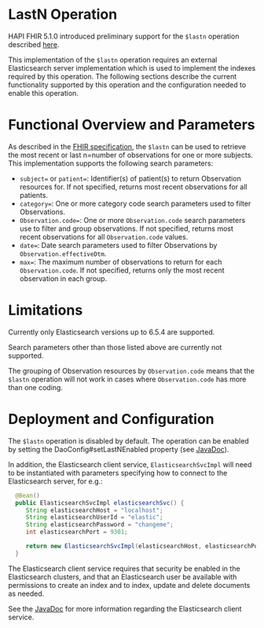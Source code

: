 # LastN Operation

HAPI FHIR 5.1.0 introduced preliminary support for the `$lastn` operation described [here](http://hl7.org/fhir/observation-operation-lastn.html).

This implementation of the `$lastn` operation requires an external Elasticsearch server implementation which is used to implement the indexes required by this operation. The following sections describe the current functionality supported by this operation and the configuration needed to enable this operation.

# Functional Overview and Parameters

As described in the [FHIR specification](http://hl7.org/fhir/observation-operation-lastn.html), the `$lastn` can be used to retrieve the most recent or last n=number of observations for one or more subjects. This implementation supports the following search parameters:

* `subject=` or `patient=`: Identifier(s) of patient(s) to return Observation resources for. If not specified, returns most recent observations for all patients.
* `category=`: One or more category code search parameters used to filter Observations.
* `Observation.code=`: One or more `Observation.code` search parameters use to filter and group observations. If not specified, returns most recent observations for all `Observation.code` values.
* `date=`: Date search parameters used to filter Observations by `Observation.effectiveDtm`.
* `max=`: The maximum number of observations to return for each `Observation.code`. If not specified, returns only the most recent observation in each group.

# Limitations

Currently only Elasticsearch versions up to 6.5.4 are supported.

Search parameters other than those listed above are currently not supported.

The grouping of Observation resources by `Observation.code` means that the `$lastn` operation will not work in cases where `Observation.code` has more than one coding.

# Deployment and Configuration

The `$lastn` operation is disabled by default. The operation can be enabled by setting the DaoConfig#setLastNEnabled property (see [JavaDoc](/hapi-fhir/apidocs/hapi-fhir-jpaserver-api/ca/uhn/fhir/jpa/api/config/DaoConfig.html#setLastNEnabled(boolean))).

In addition, the Elasticsearch client service, `ElasticsearchSvcImpl` will need to be instantiated with parameters specifying how to connect to the Elasticsearch server, for e.g.:

```java
  @Bean()
  public ElasticsearchSvcImpl elasticsearchSvc() {
     String elasticsearchHost = "localhost";
     String elasticsearchUserId = "elastic";
     String elasticsearchPassword = "changeme";
     int elasticsearchPort = 9301;

     return new ElasticsearchSvcImpl(elasticsearchHost, elasticsearchPort, elasticsearchUserId, elasticsearchPassword);
  }
```

The Elasticsearch client service requires that security be enabled in the Elasticsearch clusters, and that an Elasticsearch user be available with permissions to create an index and to index, update and delete documents as needed.

See the [JavaDoc](/hapi-fhir/apidocs/hapi-fhir-jpaserver-base/ca/uhn/fhir/jpa/search/lastn/IElasticsearchSvc.html) for more information regarding the Elasticsearch client service.
